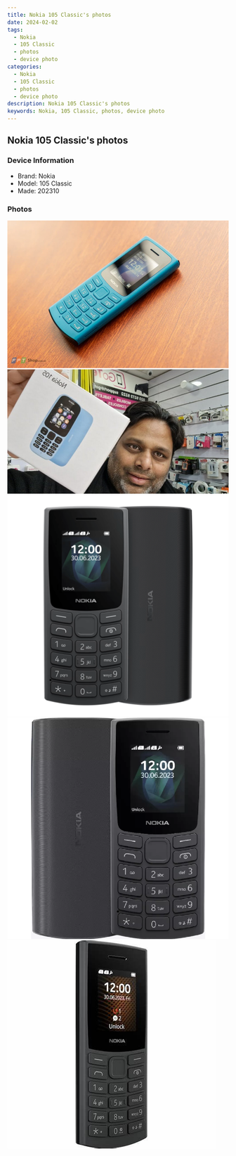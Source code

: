 ```yaml
---
title: Nokia 105 Classic's photos
date: 2024-02-02
tags: 
  - Nokia
  - 105 Classic
  - photos
  - device photo
categories: 
  - Nokia
  - 105 Classic
  - photos
  - device photo
description: Nokia 105 Classic's photos
keywords: Nokia, 105 Classic, photos, device photo
---
```


## Nokia 105 Classic's photos

### Device Information

- Brand: Nokia
- Model: 105 Classic
- Made: 202310

### Photos

![/images/best-assets/devices/nokia/nokia-105-classic/1.jpg](/images/best-assets/devices/nokia/nokia-105-classic/1.jpg)
![/images/best-assets/devices/nokia/nokia-105-classic/2.jpg](/images/best-assets/devices/nokia/nokia-105-classic/2.jpg)
![/images/best-assets/devices/nokia/nokia-105-classic/3.jpg](/images/best-assets/devices/nokia/nokia-105-classic/3.jpg)
![/images/best-assets/devices/nokia/nokia-105-classic/4.jpg](/images/best-assets/devices/nokia/nokia-105-classic/4.jpg)
![/images/best-assets/devices/nokia/nokia-105-classic/5.jpg](/images/best-assets/devices/nokia/nokia-105-classic/5.jpg)
